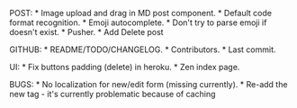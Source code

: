 POST:
    * Image upload and drag in MD post component.
    * Default code format recognition.
    * Emoji autocomplete.
    * Don't try to parse emoji if doesn't exist.
    * Pusher.
    * Add Delete post

GITHUB:
    * README/TODO/CHANGELOG.
    * Contributors.
    * Last commit.

UI:
    * Fix buttons padding (delete) in heroku.
    * Zen index page.

BUGS:
    * No localization for new/edit form (missing currently).
    * Re-add the new tag - it's currently problematic because of caching


